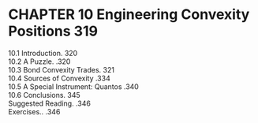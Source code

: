 # CHAPTER 10 Engineering Convexity Positions 319  

10.1 Introduction. 320   
10.2 A Puzzle. .320   
10.3 Bond Convexity Trades. 321   
10.4 Sources of Convexity .334   
10.5 A Special Instrument: Quantos .340   
10.6 Conclusions. 345   
Suggested Reading. .346   
Exercises.. .346  
